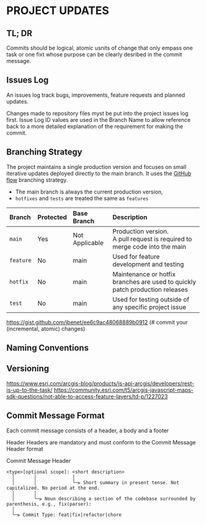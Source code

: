 # PROJECT UPDATES

## TL; DR

Commits should be logical, atomic usnits of change that only empass one task or one fixt whose purpose can be clearly desribed in the commit message. 

## Issues Log
An issues log track bugs, improvements, feature requests and planned updates. 

Changes made to repository files myst be put into the project issues log first. Issue Log ID values are used in the Branch Name to allow reference back to a more detailed explanation of the requirement for making the commit. 



## Branching Strategy
The project maintains a single production version and focuses on small iterative updates deployed directly to the main branch. It uses the [GitHub flow](https://docs.github.com/en/get-started/quickstart/github-flow) branching strategy.

 - The main branch is always the current production version,
 - ```hotfixes``` and ```tests``` are treated the same as ```features```

| Branch        | Protected | Base Branch    | Description                                                                    |
|:--------------|:----------|:---------------|:-------------------------------------------------------------------------------|
| ```main```    | Yes       | Not Applicable | Production version.<br> A pull request is required to merge code into the main |
| ```feature``` | No        | main           | Used for feature development and testing                                       |
| ```hotfix```  | No        | main           | Maintenance or hotfix branches are used to quickly patch production releases   |
| ```test```    | No        | main           | Used for testing outside of any specific project issue                         |



https://gist.github.com/jbenet/ee6c9ac48068889b0912 (# commit your (incremental, atomic) changes)



## Naming Conventions

## Versioning


https://www.esri.com/arcgis-blog/products/js-api-arcgis/developers/rest-is-up-to-the-task/
https://community.esri.com/t5/arcgis-javascript-maps-sdk-questions/not-able-to-access-feature-layers/td-p/1227023

## Commit Message Format

Each commit message consists of a header, a body and a footer 

Header
Headers are mandatory and must conform to the Commit Message Header format


Commit Message Header
```
<type>[optional scope]: <short description>
  │       │             │
  │       │             └─⫸ Short summary in present tense. Not capitalized. No period at the end.
  │       │
  │       └─⫸ Noun describing a section of the codebase surrounded by parenthesis, e.g., fix(parser):
  │
  └─⫸ Commit Type: feat|fix|refactor|chore
```


